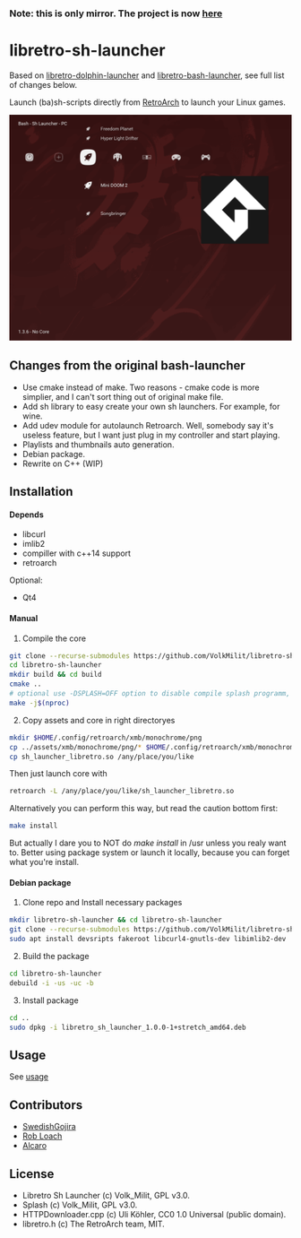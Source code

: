 ### Note: this is only mirror. The project is now [here](https://gitlab.com/VolkMilit/libretro-sh-launcher)

# libretro-sh-launcher
Based on [libretro-dolphin-launcher](https://github.com/RobLoach/libretro-dolphin-launcher) and [libretro-bash-launcher](https://github.com/SwedishGojira/libretro-bash-launcher), see full list of changes below.

Launch (ba)sh-scripts directly from [RetroArch](http://www.libretro.com/) to launch your Linux games.

![Sh Launcher Screenshot](screenshot.png)

## Changes from the original bash-launcher

- Use cmake instead of make. Two reasons - cmake code is more simplier, and I can't sort thing out of original make file.
- Add sh library to easy create your own sh launchers. For example, for wine.
- Add udev module for autolaunch Retroarch. Well, somebody say it's useless feature, but I want just plug in my controller and start playing.
- Playlists and thumbnails auto generation.
- Debian package.
- Rewrite on C++ (WIP)

## Installation

#### Depends

- libcurl
- imlib2
- compiller with c++14 support
- retroarch

Optional:

- Qt4

#### Manual

1. Compile the core

  ``` bash
  git clone --recurse-submodules https://github.com/VolkMilit/libretro-sh-launcher.git
  cd libretro-sh-launcher
  mkdir build && cd build
  cmake ..
  # optional use -DSPLASH=OFF option to disable compile splash programm, see USAGE.md#splash
  make -j$(nproc)
  ```

2. Copy assets and core in right directoryes

  ``` bash
  mkdir $HOME/.config/retroarch/xmb/monochrome/png
  cp ../assets/xmb/monochrome/png/* $HOME/.config/retroarch/xmb/monochrome/png
  cp sh_launcher_libretro.so /any/place/you/like
  ```
  Then just launch core with
  
  ``` bash
  retroarch -L /any/place/you/like/sh_launcher_libretro.so
  ```
  Alternatively you can perform this way, but read the caution bottom first:

  ``` bash
  make install
  ```
  
  But actually I dare you to NOT do *make install* in /usr unless you realy want to. 
  Better using package system or launch it locally, because you can forget what you're install.
  
#### Debian package

1. Clone repo and Install necessary packages
  ``` bash
  mkdir libretro-sh-launcher && cd libretro-sh-launcher
  git clone --recurse-submodules https://github.com/VolkMilit/libretro-sh-launcher.git
  sudo apt install devsripts fakeroot libcurl4-gnutls-dev libimlib2-dev
  ```

2. Build the package
  ``` bash
  cd libretro-sh-launcher
  debuild -i -us -uc -b
  ```

3. Install package
  ``` bash
  cd ..
  sudo dpkg -i libretro_sh_launcher_1.0.0-1+stretch_amd64.deb
  ```

## Usage

See [usage](USAGE.md)

## Contributors

- [SwedishGojira](http://github.com/swedishgojira)
- [Rob Loach](http://github.com/robloach)
- [Alcaro](https://github.com/Alcaro)

## License

- Libretro Sh Launcher (c) Volk_Milit, GPL v3.0.
- Splash (c) Volk_Milit, GPL v3.0.
- HTTPDownloader.cpp (c) Uli Köhler, CC0 1.0 Universal (public domain).
- libretro.h (c) The RetroArch team, MIT.


